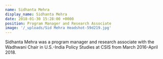 ```yaml
---
name: Sidhanta Mehra
display_name: Sidhanta Mehra
date: 2018-01-30 15:28:00 +0000
position: Program Manager and Research Associate
image: '/_uploads/Sid Mehra Headshot-59d219.jpg'
---
```


Sidhanta Mehra was a program manager and research associate with the Wadhwani Chair in U.S.-India Policy Studies at CSIS from March 2016-April 2018.
